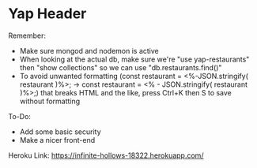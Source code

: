 # Yap Header

Remember: 
- Make sure mongod and nodemon is active
- When looking at the actual db, make sure we're "use yap-restaurants" then "show collections" so we can use "db.restaurants.find()"
- To avoid unwanted formatting (const restaurant = <%-JSON.stringify( restaurant )%>; -> const restaurant = <% - JSON.stringify( restaurant )%>;) that breaks HTML and the like, press Ctrl+K then S to save without formatting

To-Do:
- Add some basic security 
- Make a nicer front-end

Heroku Link:
https://infinite-hollows-18322.herokuapp.com/